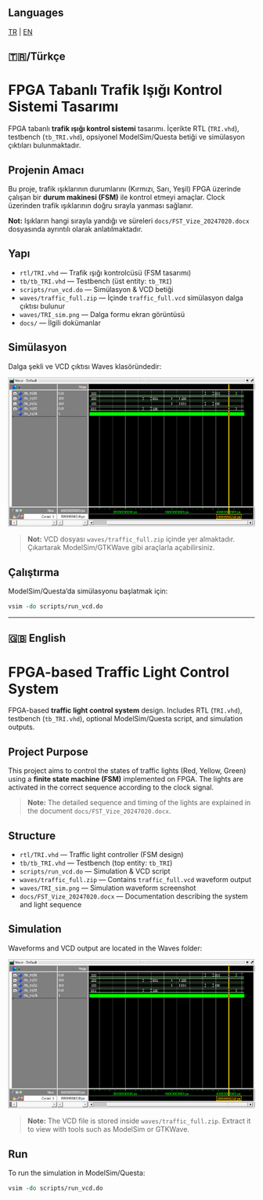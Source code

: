 ## Languages
[TR](#-türkçe) | [EN](#-english)

## 🇹🇷/Türkçe
# FPGA Tabanlı Trafik Işığı Kontrol Sistemi Tasarımı

FPGA tabanlı **trafik ışığı kontrol sistemi** tasarımı. İçerikte RTL (`TRI.vhd`), testbench (`tb_TRI.vhd`),
opsiyonel ModelSim/Questa betiği ve simülasyon çıktıları bulunmaktadır.

## Projenin Amacı
Bu proje, trafik ışıklarının durumlarını (Kırmızı, Sarı, Yeşil) FPGA üzerinde çalışan bir
**durum makinesi (FSM)** ile kontrol etmeyi amaçlar. Clock üzerinden trafik ışıklarının 
doğru sırayla yanması sağlanır. 

**Not:** Işıkların hangi sırayla yandığı ve süreleri `docs/FST_Vize_20247020.docx` dosyasında ayrıntılı olarak anlatılmaktadır.
 
## Yapı
- `rtl/TRI.vhd` — Trafik ışığı kontrolcüsü (FSM tasarımı)
- `tb/tb_TRI.vhd` — Testbench (üst entity: `tb_TRI`)
- `scripts/run_vcd.do` — Simülasyon & VCD betiği
- `waves/traffic_full.zip` — İçinde `traffic_full.vcd` simülasyon dalga çıktısı bulunur
- `waves/TRI_sim.png` — Dalga formu ekran görüntüsü
- `docs/` — İlgili dokümanlar

## Simülasyon
Dalga şekli ve VCD çıktısı Waves klasöründedir:

![TRI dalga şekli](Waves/TRI_sim.png)

> **Not:** VCD dosyası `waves/traffic_full.zip` içinde yer almaktadır. Çıkartarak ModelSim/GTKWave gibi araçlarla açabilirsiniz.

## Çalıştırma
ModelSim/Questa’da simülasyonu başlatmak için:
```tcl
vsim -do scripts/run_vcd.do
```
--------------------------------------------------------------------------------------------------------

## 🇬🇧 English

# FPGA-based Traffic Light Control System

FPGA-based **traffic light control system** design. Includes RTL (`TRI.vhd`), testbench (`tb_TRI.vhd`),
optional ModelSim/Questa script, and simulation outputs.

## Project Purpose
This project aims to control the states of traffic lights (Red, Yellow, Green) using a 
**finite state machine (FSM)** implemented on FPGA. The lights are activated in the correct sequence 
according to the clock signal.

> **Note:** The detailed sequence and timing of the lights are explained in the document 
`docs/FST_Vize_20247020.docx`.

## Structure
- `rtl/TRI.vhd` — Traffic light controller (FSM design)
- `tb/tb_TRI.vhd` — Testbench (top entity: `tb_TRI`)
- `scripts/run_vcd.do` — Simulation & VCD script
- `waves/traffic_full.zip` — Contains `traffic_full.vcd` waveform output
- `waves/TRI_sim.png` — Simulation waveform screenshot
- `docs/FST_Vize_20247020.docx` — Documentation describing the system and light sequence

## Simulation
Waveforms and VCD output are located in the Waves folder:

![TRI waveform](Waves/TRI_sim.png)

> **Note:** The VCD file is stored inside `waves/traffic_full.zip`. Extract it to view with 
tools such as ModelSim or GTKWave.

## Run
To run the simulation in ModelSim/Questa:
```tcl
vsim -do scripts/run_vcd.do
